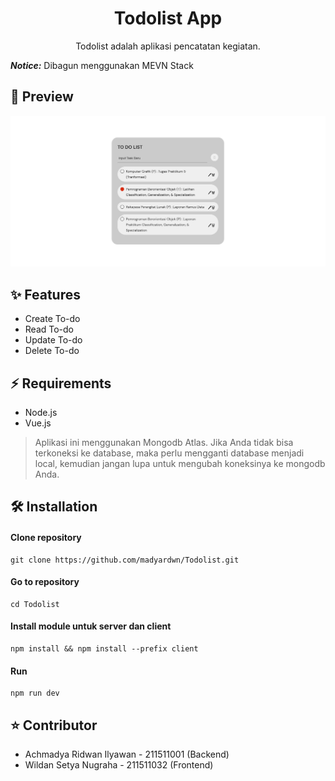 <h1 align="center">Todolist App</h1>

<p align="center">
Todolist adalah aplikasi pencatatan kegiatan.
</p>

**_Notice:_** Dibagun menggunakan MEVN Stack

## 🌟 Preview

![Preview1](preview.png)

## ✨ Features

- Create To-do
- Read To-do
- Update To-do
- Delete To-do

## ⚡ Requirements

- Node.js
- Vue.js

> Aplikasi ini menggunakan Mongodb Atlas. Jika Anda tidak bisa terkoneksi ke database, maka perlu mengganti database menjadi local, kemudian jangan lupa untuk mengubah koneksinya ke mongodb Anda.

## 🛠️ Installation

#### Clone repository

```
git clone https://github.com/madyardwn/Todolist.git
```

#### Go to repository

```
cd Todolist
```

#### Install module untuk server dan client

```
npm install && npm install --prefix client
```

#### Run

```
npm run dev
```

## ⭐ Contributor

- Achmadya Ridwan Ilyawan   - 211511001 (Backend)
- Wildan Setya Nugraha      - 211511032 (Frontend)
